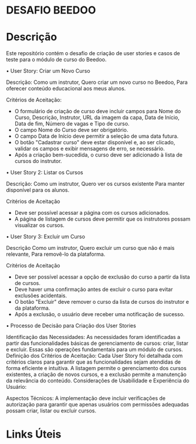 # DESAFIO BEEDOO

# Descrição
Este repositório contém o desafio de criação de user stories e casos de teste para o módulo de curso do Beedoo.

•	User Story: Criar um Novo Curso

Descrição:
Como um instrutor,
Quero criar um novo curso no Beedoo,
Para oferecer conteúdo educacional aos meus alunos.

Critérios de Aceitação:
- O formulário de criação de curso deve incluir campos para Nome do Curso, Descrição, Instrutor, URL da imagem da capa, Data de Início, Data de fim, Número de vagas e Tipo de curso.
- O campo Nome do Curso deve ser obrigatório.
- O campo Data de Início deve permitir a seleção de uma data futura.
- O botão "Cadastrar curso" deve estar disponível e, ao ser clicado, validar os campos e exibir mensagens de erro, se necessário.
- Após a criação bem-sucedida, o curso deve ser adicionado à lista de cursos do instrutor.

•	User Story 2: Listar os Cursos

Descrição: 
Como um instrutor, 
Quero ver os cursos existente
Para manter disponível para os alunos.

Critérios de Aceitação
- Deve ser possível acessar a página com os cursos adicionados.
- A página de listagem de cursos deve permitir que os instrutores possam visualizar os cursos.

•	User Story 3: Excluir um Curso

Descrição
Como um instrutor, 
Quero excluir um curso que não é mais relevante,
Para removê-lo da plataforma.

Critérios de Aceitação
- Deve ser possível acessar a opção de exclusão do curso a partir da lista de cursos.
- Deve haver uma confirmação antes de excluir o curso para evitar exclusões acidentais.
- O botão "Excluir" deve remover o curso da lista de cursos do instrutor e da plataforma.
- Após a exclusão, o usuário deve receber uma notificação de sucesso.

•	Processo de Decisão para Criação dos User Stories

Identificação das Necessidades:
As necessidades foram identificadas a partir das funcionalidades básicas de gerenciamento de cursos: criar, listar e excluir. Essas são operações fundamentais para um módulo de cursos.
Definição dos Critérios de Aceitação:
Cada User Story foi detalhada com critérios claros para garantir que as funcionalidades sejam atendidas de forma eficiente e intuitiva. A listagem permite o gerenciamento dos cursos existentes, a criação de novos cursos, e a exclusão permite a manutenção da relevância do conteúdo.
Considerações de Usabilidade e Experiência do Usuário:

Aspectos Técnicos:
A implementação deve incluir verificações de autorização para garantir que apenas usuários com permissões adequadas possam criar, listar ou excluir cursos.

# Links Úteis
